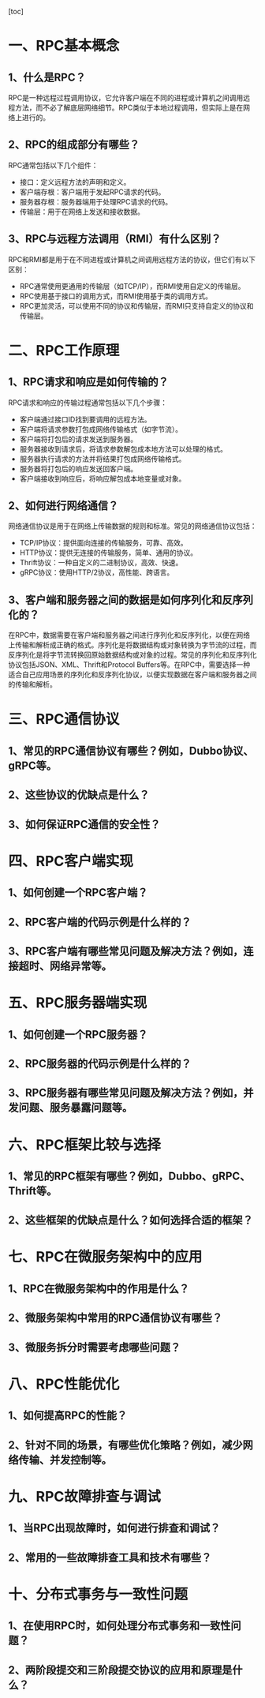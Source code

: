 [toc]


# 一、RPC基本概念

## 1、什么是RPC？
RPC是一种远程过程调用协议，它允许客户端在不同的进程或计算机之间调用远程方法，而不必了解底层网络细节。RPC类似于本地过程调用，但实际上是在网络上进行的。

## 2、RPC的组成部分有哪些？
RPC通常包括以下几个组件：
* 接口：定义远程方法的声明和定义。
* 客户端存根：客户端用于发起RPC请求的代码。
* 服务器存根：服务器端用于处理RPC请求的代码。
* 传输层：用于在网络上发送和接收数据。

## 3、RPC与远程方法调用（RMI）有什么区别？
RPC和RMI都是用于在不同进程或计算机之间调用远程方法的协议，但它们有以下区别：
* RPC通常使用更通用的传输层（如TCP/IP），而RMI使用自定义的传输层。
* RPC使用基于接口的调用方式，而RMI使用基于类的调用方式。
* RPC更加灵活，可以使用不同的协议和传输层，而RMI只支持自定义的协议和传输层。



# 二、RPC工作原理

## 1、RPC请求和响应是如何传输的？
RPC请求和响应的传输过程通常包括以下几个步骤：
* 客户端通过接口ID找到要调用的远程方法。
* 客户端将请求参数打包成网络传输格式（如字节流）。
* 客户端将打包后的请求发送到服务器。
* 服务器接收到请求后，将请求参数解包成本地方法可以处理的格式。
* 服务器执行请求的方法并将结果打包成网络传输格式。
* 服务器将打包后的响应发送回客户端。
* 客户端接收到响应后，将响应解包成本地变量或对象。

## 2、如何进行网络通信？
网络通信协议是用于在网络上传输数据的规则和标准。常见的网络通信协议包括：
* TCP/IP协议：提供面向连接的传输服务，可靠、高效。
* HTTP协议：提供无连接的传输服务，简单、通用的协议。
* Thrift协议：一种自定义的二进制协议，高效、快速。
* gRPC协议：使用HTTP/2协议，高性能、跨语言。

## 3、客户端和服务器之间的数据是如何序列化和反序列化的？
在RPC中，数据需要在客户端和服务器之间进行序列化和反序列化，以便在网络上传输和解析成正确的格式。序列化是将数据结构或对象转换为字节流的过程，而反序列化是将字节流转换回原始数据结构或对象的过程。常见的序列化和反序列化协议包括JSON、XML、Thrift和Protocol Buffers等。在RPC中，需要选择一种适合自己应用场景的序列化和反序列化协议，以便实现数据在客户端和服务器之间的传输和解析。



# 三、RPC通信协议

## 1、常见的RPC通信协议有哪些？例如，Dubbo协议、gRPC等。
## 2、这些协议的优缺点是什么？
## 3、如何保证RPC通信的安全性？


# 四、RPC客户端实现

## 1、如何创建一个RPC客户端？
## 2、RPC客户端的代码示例是什么样的？
## 3、RPC客户端有哪些常见问题及解决方法？例如，连接超时、网络异常等。


# 五、RPC服务器端实现

## 1、如何创建一个RPC服务器？
## 2、RPC服务器的代码示例是什么样的？
## 3、RPC服务器有哪些常见问题及解决方法？例如，并发问题、服务暴露问题等。


# 六、RPC框架比较与选择

## 1、常见的RPC框架有哪些？例如，Dubbo、gRPC、Thrift等。
## 2、这些框架的优缺点是什么？如何选择合适的框架？


# 七、RPC在微服务架构中的应用

## 1、RPC在微服务架构中的作用是什么？
## 2、微服务架构中常用的RPC通信协议有哪些？
## 3、微服务拆分时需要考虑哪些问题？


# 八、RPC性能优化

## 1、如何提高RPC的性能？
## 2、针对不同的场景，有哪些优化策略？例如，减少网络传输、并发控制等。


# 九、RPC故障排查与调试

## 1、当RPC出现故障时，如何进行排查和调试？
## 2、常用的一些故障排查工具和技术有哪些？


# 十、分布式事务与一致性问题

## 1、在使用RPC时，如何处理分布式事务和一致性问题？
## 2、两阶段提交和三阶段提交协议的应用和原理是什么？